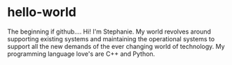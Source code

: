 # hello-world
The beginning if github....
Hi! I'm Stephanie. My world revolves around supporting existing systems and maintaining the operational systems to support all the new demands of the ever changing world of technology.
My programming language love's are C++ and Python.
